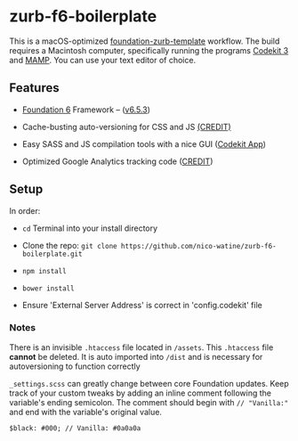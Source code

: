 # zurb-f6-boilerplate

This is a macOS-optimized [foundation-zurb-template](https://github.com/zurb/foundation-zurb-template) workflow. The build requires a Macintosh computer, specifically running the programs [Codekit 3](https://incident57.com/codekit/index.html) and [MAMP](https://www.mamp.info/en/). You can use your text editor of choice.

## Features

* [Foundation 6](http://foundation.zurb.com/sites.html) Framework – ([v6.5.3](https://github.com/zurb/foundation-sites/releases/tag/v6.5.3))

* Cache-busting auto-versioning for CSS and JS [(CREDIT)](http://www.particletree.com/notebook/automatically-version-your-css-and-javascript-files/)

* Easy SASS and JS compilation tools with a nice GUI ([Codekit App](https://incident57.com/codekit/index.html))

* Optimized Google Analytics tracking code ([CREDIT](https://github.com/h5bp/html5-boilerplate/pull/1660#issuecomment-89815017))

## Setup
In order:

* `cd` Terminal into your install directory

* Clone the repo: `git clone https://github.com/nico-watine/zurb-f6-boilerplate.git`

* `npm install`

* `bower install`

* Ensure 'External Server Address' is correct in 'config.codekit' file

### Notes
There is an invisible `.htaccess` file located in `/assets`. This `.htaccess` file **cannot** be deleted. It is auto imported into `/dist` and is necessary for autoversioning to function correctly

`_settings.scss` can greatly change between core Foundation updates. Keep track of your custom tweaks by adding an inline comment following the variable's ending semicolon. The comment should begin with `// "Vanilla:"` and end with the variable's original value.

`$black: #000; // Vanilla: #0a0a0a`
